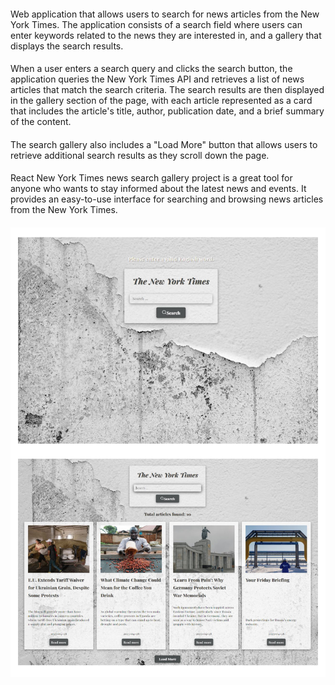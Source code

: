 ####
Web application that allows users to search for news articles from the New York Times. The application consists of a search field where users can enter keywords related to the news they are interested in, and a gallery that displays the search results.
####
When a user enters a search query and clicks the search button, the application queries the New York Times API and retrieves a list of news articles that match the search criteria. The search results are then displayed in the gallery section of the page, with each article represented as a card that includes the article's title, author, publication date, and a brief summary of the content.
####
The search gallery also includes a "Load More" button that allows users to retrieve additional search results as they scroll down the page.
####
React New York Times news search gallery project is a great tool for anyone who wants to stay informed about the latest news and events. It provides an easy-to-use interface for searching and browsing news articles from the New York Times.
####
![preview](https://github.com/Inna-Mykytiuk/Second-React-Step/blob/main/news.JPG)

